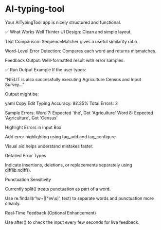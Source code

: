 # AI-typing-tool
Your AITypingTool app is nicely structured and functional.

✅ What Works Well
Tkinter UI Design: Clean and simple layout.

Text Comparison: SequenceMatcher gives a useful similarity ratio.

Word-Level Error Detection: Compares each word and returns mismatches.

Feedback Output: Well-formatted result with error samples.

✅ Run Output Example
If the user types:

“NIELIT is also successfully executing Agriculture Census and Input Survey...”

Output might be:

yaml
Copy
Edit
Typing Accuracy: 92.35%
Total Errors: 2

Sample Errors:
Word 7: Expected 'the', Got 'Agriculture'
Word 8: Expected 'Agriculture', Got 'Census'

Highlight Errors in Input Box

Add error highlighting using tag_add and tag_configure.

Visual aid helps understand mistakes faster.

Detailed Error Types

Indicate insertions, deletions, or replacements separately using difflib.ndiff().

Punctuation Sensitivity

Currently split() treats punctuation as part of a word.

Use re.findall(r'\w+|[^\w\s]', text) to separate words and punctuation more cleanly.

Real-Time Feedback (Optional Enhancement)

Use after() to check the input every few seconds for live feedback.

